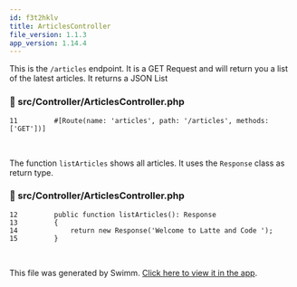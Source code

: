 ```yaml
---
id: f3t2hklv
title: ArticlesController
file_version: 1.1.3
app_version: 1.14.4
---
```


This is the `/articles` endpoint. It is a GET Request and will return you a list of the latest articles. It returns a JSON List
<!-- NOTE-swimm-snippet: the lines below link your snippet to Swimm -->
### 📄 src/Controller/ArticlesController.php
```hack
11         #[Route(name: 'articles', path: '/articles', methods: ['GET'])]
```

<br/>

The function `listArticles`<swm-token data-swm-token=":src/Controller/ArticlesController.php:12:5:5:`    public function listArticles(): Response`"/> shows all articles. It uses the `Response`<swm-token data-swm-token=":src/Controller/ArticlesController.php:12:10:10:`    public function listArticles(): Response`"/> class as return type.
<!-- NOTE-swimm-snippet: the lines below link your snippet to Swimm -->
### 📄 src/Controller/ArticlesController.php
```hack
12         public function listArticles(): Response
13         {
14             return new Response('Welcome to Latte and Code ');
15         }
```

<br/>

This file was generated by Swimm. [Click here to view it in the app](https://app.swimm.io/repos/Z2l0aHViJTNBJTNBc3ltZm9ueS1kb2NrZXIlM0ElM0FIdXNzYW05Mg==/docs/f3t2hklv).
